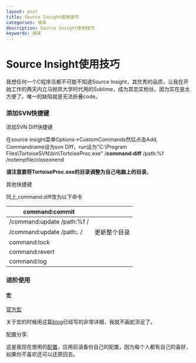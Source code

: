 ```yaml
---
layout: post
title: Source Insight使用技巧
categories: 效率
description: Source Insight使用技巧
keywords: 效率
---
```






# Source Insight使用技巧

我想任何一个C程序员都不可能不知道Source Insight，其优秀的品质，让我在开始工作的两天内立马抛弃大学时代用的Sublime，成为其忠实粉丝。因为实在是太方便了。唯一的缺陷就是无法折叠code。

### 添加SVN快捷键

添加SVN Diff快捷键

在source insight菜单Options->CustomCommands然后点击Add, Commandname设为svn DIff，run设为"C:\Program Files\TortoiseSVN\bin\TortoiseProc.exe" /**command:diff** /path:%f /notempfile/closeonend

**请注意要将TortoiseProc.exe的目录调整为自己电脑上的目录**。

其他快捷键

同上,command:diff改为以下命令

| command:commit              |        |
| --------------------------- | ------ |
| /command:update /path:%f /  |        |
| /command:update /path:*.* / | 更新整个目录 |
| command:lock                |        |
| command:revert              |        |
| command:log                 |        |

### 进阶使用

#### 宏

[官方宏](http://www.sourceinsight.com/public/macros/)

关于宏的时候用这篇[blog](http://www.cnblogs.com/wangqiguo/p/3713211.html)已经写的非常详细，我就不画蛇添足了。



配置分享:

这是我现在使用的[配置](https://github.com/wangchuanshishui/wangchuanshishui.github.io/blob/master/images/sourceInsight_config/GLOBAL.CF3)，应用前请备份自己的配置，因为每个人都有自己的喜好，如果你不喜欢还可以还原回去。












